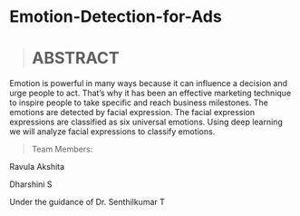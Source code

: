 # Emotion-Detection-for-Ads
> # ABSTRACT  

Emotion is powerful in many ways because it can influence a decision and urge people to act. That’s why it has been an effective marketing technique to inspire people to take specific and reach business milestones. The emotions are detected by facial expression. The facial expression expressions are classified as six universal emotions. Using deep learning we will analyze facial expressions to classify emotions.


> Team Members:

Ravula Akshita

Dharshini S

Under the guidance of Dr. Senthilkumar T
